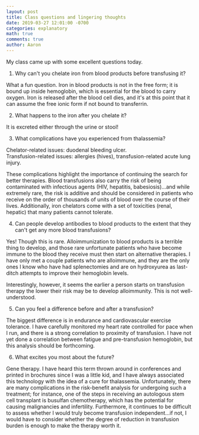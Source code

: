 ```yaml
---
layout: post
title: Class questions and lingering thoughts
date: 2019-03-27 12:01:00 -0700
categories: explanatory 
math: true
comments: true
author: Aaron
---
```



My class came up with some excellent questions today.  

1. Why can't you chelate iron from blood products before transfusing it?  

What a fun question. Iron in blood products is not in the free form; it is bound up inside hemoglobin, which is essential for the blood to carry oxygen. Iron is released after the blood cell dies, and it's at this point that it can assume the free ionic form if not bound to transferrin.  

2. What happens to the iron after you chelate it?  

It is excreted either through the urine or stool!  

3. What complications have you experienced from thalassemia?  

Chelator-related issues: duodenal bleeding ulcer.  
Transfusion-related issues: allergies (hives), transfusion-related acute lung injury.  

These complications highlight the importance of continuing the search for better therapies. Blood transfusions also carry the risk of being contaminated with infectious agents (HIV, hepatitis, babesiosis)...and while extremely rare, the risk is additive and should be considered in patients who receive on the order of thousands of units of blood over the course of their lives. Additionally, iron chelators come with a set of toxicities (renal, hepatic) that many patients cannot tolerate.  

4. Can people develop antibodies to blood products to the extent that they can't get any more blood transfusions?  

Yes! Though this is rare. Alloimmunization to blood products is a terrible thing to develop, and those rare unfortunate patients who have become immune to the blood they receive must then start on alternative therapies. I have only met a couple patients who are alloimmune, and they are the only ones I know who have had splenectomies and are on hydroxyurea as last-ditch attempts to improve their hemoglobin levels.  

Interestingly, however, it seems the earlier a person starts on transfusion therapy the lower their risk may be to develop alloimmunity. This is not well-understood.  

5. Can you feel a difference before and after a transfusion?  

The biggest difference is in endurance and cardiovascular exercise tolerance. I have carefully monitored my heart rate controlled for pace when I run, and there is a strong correlation to proximity of transfusion. I have not yet done a correlation between fatigue and pre-transfusion hemoglobin, but this analysis should be forthcoming.  

6. What excites you most about the future?  

Gene therapy. I have heard this term thrown around in conferences and printed in brochures since I was a little kid, and I have always associated this technology with the idea of a cure for thalassemia. Unfortunately, there are many complications in the risk-benefit analysis for undergoing such a treatment; for instance, one of the steps in receiving an autologous stem cell transplant is busulfan chemotherapy, which has the potential for causing malignancies and infertility. Furthermore, it continues to be difficult to assess whether I would truly become transfusion independent...if not, I would have to consider whether the degree of reduction in transfusion burden is enough to make the therapy worth it. 